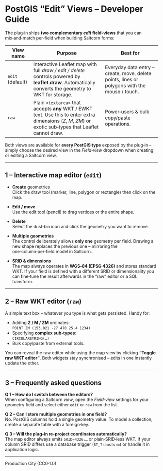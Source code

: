 # PostGIS “Edit” Views – Developer Guide

The plug‑in ships **two complementary _edit_ field‑views** that you can mix‑and‑match per‑field when building Saltcorn forms:

| View name | Purpose | Best for |
|-----------|---------|----------|
| `edit` (default) | Interactive Leaflet map with full _draw / edit / delete_ controls powered by **leaflet.draw**. Automatically converts the geometry to WKT for storage. | Everyday data entry – create, move, delete points, lines or polygons with the mouse / touch. |
| `raw` | Plain `<textarea>` that accepts **any** WKT / EWKT text. Use this to enter extra dimensions (*Z*, *M*, *ZM*) or exotic sub‑types that Leaflet cannot draw. | Power‑users & bulk copy/paste operations. |

Both views are available for **every PostGIS type** exposed by the plug‑in – simply choose the desired view in the _Field‑view_ dropdown when creating or editing a Saltcorn view.

---

## 1 – Interactive map editor (`edit`)

* **Create** geometries  
  Click the draw tool (marker, line, polygon or rectangle) then click on the map.

* **Edit / move**  
  Use the edit tool (pencil) to drag vertices or the entire shape.

* **Delete**  
  Select the dust‑bin icon and click the geometry you want to remove.

* **Multiple geometries**  
  The control deliberately allows **only one** geometry per field. Drawing a new
  shape replaces the previous one – mirroring the one‑column‑per‑field model in
  Saltcorn.

* **SRID & dimensions**  
  The map always operates in **WGS‑84 (EPSG 4326)** and stores standard WKT.
  If your field is defined with a different SRID or dimensionality you can
  fine‑tune the result afterwards in the “raw” editor or a SQL transform.

---

## 2 – Raw WKT editor (`raw`)

A simple text box – whatever you type is what gets persisted. Handy for:

* Adding **Z / M / ZM** ordinates:  
  `POINT ZM (153.021 -27.470 25.4 1234)`
* Specifying **complex sub‑types**:  
  `CIRCULARSTRING(…​)`
* Bulk copy/paste from external tools.

You can reveal the raw editor while using the map view by clicking **“Toggle
raw WKT editor”**. Both widgets stay synchronised – edits in one instantly
update the other.

---

## 3 – Frequently asked questions

**Q 1 – How do I switch between the editors?**  
When configuring a Saltcorn _view_, open the _Field‑view_ settings for your
geometry field and select either `edit` or `raw` from the list.

**Q 2 – Can I store multiple geometries in one field?**  
No. PostGIS columns hold a single geometry value. To model a collection,
create a separate table with a foreign‑key.

**Q 3 – Will the plug‑in re‑project coordinates automatically?**  
The map editor always emits `SRID=4326;…` or plain‐SRID‐less WKT. If your
column SRID differs use a database trigger (`ST_Transform`) or handle it in
application logic.

---

Production City (CC0‑1.0)